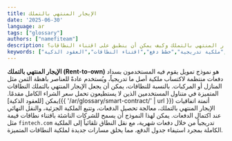 ```yaml
---
title: الإيجار المنتهي بالتملك
date: '2025-06-30'
language: ar
tags: ["glossary"]
authors: ["namefiteam"]
description: ما هو الإيجار المنتهي بالتملك وكيف يمكن أن ينطبق على اقتناء النطاقات؟
keywords: ["الإيجار المنتهي بالتملك","ملكية تدريجية","خطط دفع","اقتناء النطاقات","العقود الذكية"]
---
```



**الإيجار المنتهي بالتملك (Rent-to-own)** هو نموذج تمويل يقوم فيه المستخدمون بسداد دفعات منتظمة لاكتساب ملكية أصل ما تدريجياً، ويُستخدم عادةً للعناصر باهظة الثمن مثل المنازل أو المركبات. بالنسبة للنطاقات، يمكن أن يجعل الإيجار المنتهي بالتملك النطاقات المتميزة في متناول المستخدمين الذين لا يستطيعون تحمل سعر الشراء الكامل مقدمًا. يمكن [للعقود الذكية]({{ '/ar/glossary/smart-contract/' | url }}) أتمتة اتفاقيات الإيجار المنتهي بالتملك، معالجة تحصيل الدفعات، وتتبع الملكية الجزئية، والنقل النهائي عند اكتمال الدفعات. يمكن لهذا النموذج أن يسمح للشركات الناشئة باقتناء نطاقات قيمة مثل `fintech.com` تدريجياً من خلال دفعات شهرية، مع نقل النطاق تلقائياً إلى الملكية الكاملة بمجرد استيفاء جدول الدفع، مما يخلق مسارات جديدة لملكية النطاقات المتميزة.